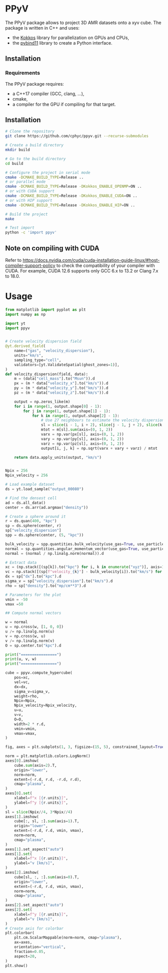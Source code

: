 # PPyV

The PPyV package allows to project 3D AMR datasets onto a xyv cube.
The package is written in C++ and uses:
- the [Kokkos](https://github.com/kokkos/kokkos) library for parallelization on GPUs and CPUs,
- the [pybind11](https://github.com/pybind/pybind11) library to create a Python interface.

## Installation

### Requirements

The PPyV package requires:
- a C++17 compiler (GCC, clang, ...),
- cmake,
- a compiler for the GPU if compiling for that target.

## Installation

```bash
# Clone the repository
git clone https://github.com/cphyc/ppyv.git --recurse-submodules

# Create a build directory
mkdir build

# Go to the build directory
cd build

# Configure the project in serial mode
cmake -DCMAKE_BUILD_TYPE=Release ..
# or parallel mode
cmake -DCMAKE_BUILD_TYPE=Release -DKokkos_ENABLE_OPENMP=ON ..
# or with CUDA support
cmake -DCMAKE_BUILD_TYPE=Release -DKokkos_ENABLE_CUDA=ON ..
# or with HIP support
cmake -DCMAKE_BUILD_TYPE=Release -DKokkos_ENABLE_HIP=ON ..

# Build the project
make

# Test import
python -c 'import ppyv'
```

## Note on compiling with CUDA

Refer to https://docs.nvidia.com/cuda/cuda-installation-guide-linux/#host-compiler-support-policy to check the compatibility of your compiler with CUDA. For example, CUDA 12.6 supports only GCC 6.x to 13.2 or Clang 7.x to 18.0.

# Usage

```python
from matplotlib import pyplot as plt
import numpy as np

import yt
import ppyv


# Create velocity dispersion field
@yt.derived_field(
    name=("gas", "velocity_dispersion"),
    units="km/s",
    sampling_type="cell",
    validators=[yt.ValidateSpatial(ghost_zones=1)],
)
def velocity_dispersion(field, data):
    m = (data["cell_mass"].to("Msun")).d
    px = (m * data["velocity_x"].to("km/s")).d
    py = (m * data["velocity_y"].to("km/s")).d
    pz = (m * data["velocity_z"].to("km/s")).d

    output = np.zeros_like(m)
    for i in range(1, output.shape[0] - 1):
        for j in range(1, output.shape[1] - 1):
            for k in range(1, output.shape[2] - 1):
                # Use 27 neighbours to estimate the velocity dispersion
                sl = slice(i - 1, i + 2), slice(j - 1, j + 2), slice(k - 1, k + 2)
                mtot = m[sl].sum(axis=(0, 1, 2))
                varx = np.var(px[sl], axis=(0, 1, 2))
                vary = np.var(py[sl], axis=(0, 1, 2))
                varz = np.var(pz[sl], axis=(0, 1, 2))
                output[i, j, k] = np.sqrt(varx + vary + varz) / mtot

    return data.apply_units(output, "km/s")


Npix = 256
Npix_velocity = 256

# Load example dataset
ds = yt.load_sample("output_00080")

# Find the densest cell
ad = ds.all_data()
center = ds.arr(ad.argmax("density"))

# Create a sphere around it
r = ds.quan(400, "kpc")
sp = ds.sphere(center, r)
sp["velocity_dispersion"]
spp = ds.sphere(center, (5, "kpc"))

bulk_velocity = spp.quantities.bulk_velocity(use_gas=True, use_particles=False)
normal = sp.quantities.angular_momentum_vector(use_gas=True, use_particles=False)
normal = (normal / np.linalg.norm(normal)).d

# Extract data
xc = (np.stack([(sp[k]).to("kpc") for i, k in enumerate("xyz")], axis=1)).d
vc = np.stack([(sp[f"velocity_{k}"] - bulk_velocity[i]).to("km/s") for i, k in enumerate("xyz")], axis=1).d
dx = sp["dx"].to("kpc").d
sigma_v = sp["velocity_dispersion"].to("km/s").d
rho = sp["density"].to("mp/cm**3").d

# Parameters for the plot
vmin = -50
vmax =50

## Compute normal vectors

w = normal
u = np.cross(w, [1, 0, 0])
u /= np.linalg.norm(u)
v = np.cross(w, u)
v /= np.linalg.norm(v)
O = sp.center.to("kpc").d

print("================")
print(u, v, w)
print("================")

cube = ppyv.compute_hypercube(
    pos=xc,
    vel=vc,
    dx=dx,
    sigma_v=sigma_v,
    weight=rho,
    Npix=Npix,
    Npix_velocity=Npix_velocity,
    u=u,
    v=v,
    O=O,
    width=2 * r.d,
    vmin=vmin,
    vmax=vmax,
)

fig, axes = plt.subplots(1, 3, figsize=(15, 5), constrained_layout=True)

norm = plt.matplotlib.colors.LogNorm()
axes[0].imshow(
    cube.sum(axis=2).T,
    origin="lower",
    norm=norm,
    extent=(-r.d, r.d, -r.d, r.d),
    cmap="plasma",
)
axes[0].set(
    xlabel=f"x [{r.units}]",
    ylabel=f"y [{r.units}]",
)
sl = slice(Npix//4, 3*Npix//4)
axes[1].imshow(
    cube[:, sl, :].sum(axis=1).T,
    origin="lower",
    extent=(-r.d, r.d, vmin, vmax),
    norm=norm,
    cmap="plasma",
)
axes[1].set_aspect("auto")
axes[1].set(
    xlabel=f"x [{r.units}]",
    ylabel="v [km/s]",
)
axes[2].imshow(
    cube[sl, :, :].sum(axis=0).T,
    origin="lower",
    extent=(-r.d, r.d, vmin, vmax),
    norm=norm,
    cmap="plasma",
)
axes[2].set_aspect("auto")
axes[2].set(
    xlabel=f"y [{r.units}]",
    ylabel="v [km/s]",
)
# Create axis for colorbar
plt.colorbar(
    plt.cm.ScalarMappable(norm=norm, cmap="plasma"),
    ax=axes,
    orientation="vertical",
    fraction=0.05,
    aspect=20,
)
plt.show()
```
